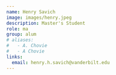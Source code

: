 ```yaml
---
name: Henry Savich
image: images/henry.jpeg
description: Master's Student
role: ma
group: alum
# aliases:
#   - A. Chovie
#   - A Chovie
links:
  email: henry.h.savich@vanderbilt.edu
---
```


